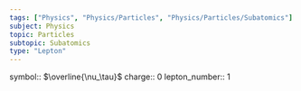 ```yaml
---
tags: ["Physics", "Physics/Particles", "Physics/Particles/Subatomics"]
subject: Physics
topic: Particles
subtopic: Subatomics
type: "Lepton"
---
```


symbol:: $\overline{\nu_\tau}$
charge:: 0
lepton_number:: 1